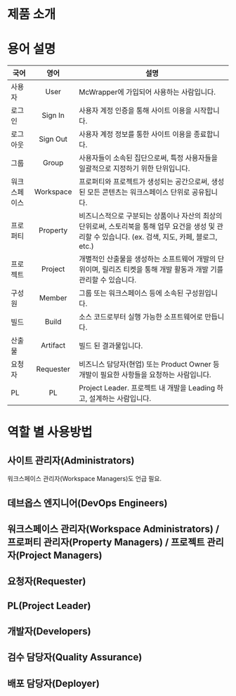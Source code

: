 # 제품 소개

# 용어 설명

| 국어         |   영어    | 설명                                                                                                                                                  |
| ------------ | :-------: | ----------------------------------------------------------------------------------------------------------------------------------------------------- |
| 사용자       |   User    | McWrapper에 가입되어 사용하는 사람입니다.                                                                                                             |
| 로그인       |  Sign In  | 사용자 계정 인증을 통해 사이트 이용을 시작합니다.                                                                                                     |
| 로그아웃     | Sign Out  | 사용자 계정 정보를 통한 사이트 이용을 종료합니다.                                                                                                     |
| 그룹         |   Group   | 사용자들이 소속된 집단으로써, 특정 사용자들을 일괄적으로 지정하기 위한 단위입니다.                                                                    |
| 워크스페이스 | Workspace | 프로퍼티와 프로젝트가 생성되는 공간으로써, 생성된 모든 콘텐츠는 워크스페이스 단위로 공유됩니다.                                                       |
| 프로퍼티     | Property  | 비즈니스적으로 구분되는 상품이나 자산의 최상의 단위로써, 스토리북을 통해 업무 요건을 생성 및 관리할 수 있습니다. (ex. 검색, 지도, 카페, 블로그, etc.) |
| 프로젝트     |  Project  | 개별적인 산출물을 생성하는 소프트웨어 개발의 단위이며, 릴리즈 티켓을 통해 개발 활동과 개발 기를 관리할 수 있습니다.                                   |
| 구성원       |  Member   | 그룹 또는 워크스페이스 등에 소속된 구성원입니다.                                                                                                      |
| 빌드         |   Build   | 소스 코드로부터 실행 가능한 소프트웨어로 만듭니다.                                                                                                    |
| 산출물       | Artifact  | 빌드 된 결과물입니다.                                                                                                                                 |
| 요청자       | Requester | 비즈니스 담당자(현업) 또는 Product Owner 등 개발이 필요한 사항들을 요청하는 사람입니다.                                                               |
| PL           |    PL     | Project Leader. 프로젝트 내 개발을 Leading 하고, 설계하는 사람입니다.                                                                                 |

# 역할 별 사용방법

## 사이트 관리자(Administrators)

워크스페이스 관리자(Workspace Managers)도 언급 필요.

## 데브옵스 엔지니어(DevOps Engineers)

## 워크스페이스 관리자(Workspace Administrators) / 프로퍼티 관리자(Property Managers) / 프로젝트 관리자(Project Managers)

## 요청자(Requester)

## PL(Project Leader)

## 개발자(Developers)

## 검수 담당자(Quality Assurance)

## 배포 담당자(Deployer)
